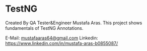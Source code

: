 # TestNG
Created By QA Tester&Engineer Mustafa Aras. 
This project shows fundamentals of TestNG Annotations.


E-Mail: mustafaaras64@gmail.com 
Linkedin: https://www.linkedin.com/in/mustafa-aras-b0855087/
